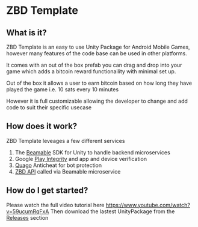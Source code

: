 # ZBD Template

## What is it?

ZBD Template is an easy to use Unity Package for Android Mobile Games, however many features of the code base can be used in other platforms.

It comes with an out of the box prefab you can drag and drop into your game which adds a bitcoin reward functionaility with minimal set up.

Out of the box it allows a user to earn bitcoin based on how long they have played the game i.e. 10 sats every 10 minutes

However it is full customizable allowing the developer to change and add code to suit their specific usecase

## How does it work?

ZBD Template leveages a few different services

1. The [Beamable](https://beamable.com/) SDK for Unity to handle backend microservices
2. Google [Play Integrity](https://www.youtube.com/watch?v=dqUTX6hR9Mk&t=66s) and app and device verification
3. [Quago](https://www.quago.io/) Anticheat for bot protection
4. [ZBD API](https://zbd.dev/docs/introduction) called via Beamable microservice

## How do I get started?

Please watch the full video tutorial here https://www.youtube.com/watch?v=59ucumRqFxA
Then download the lastest UnityPackage from the [Releases](https://github.com/zebedeeio/zbd-template/releases) section
